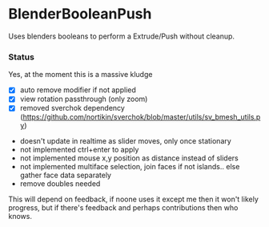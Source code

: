 # BlenderBooleanPush
Uses blenders booleans to perform a Extrude/Push without cleanup.

### Status

Yes, at the moment this is a massive kludge

- [x] auto remove modifier if not applied
- [x] view rotation passthrough (only zoom)
- [x] removed sverchok dependency (https://github.com/nortikin/sverchok/blob/master/utils/sv_bmesh_utils.py)
- doesn't update in realtime as slider moves, only once stationary
- not implemented ctrl+enter to apply
- not implemented mouse x,y position as distance instead of sliders
- not implemented multiface selection, join faces if not islands.. else gather face data separately
- remove doubles needed

This will depend on feedback, if noone uses it except me then it won't likely progress, but if there's feedback and perhaps contributions then who knows.
 

